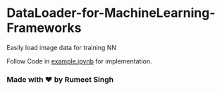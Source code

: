 # DataLoader-for-MachineLearning-Frameworks
Easily load image data for training NN

Follow Code in [example.ipynb](https://github.com/rumeetsingh/DataLoader-for-MachineLearning-Frameworks/blob/master/example.ipynb) for implementation.

### Made with ❤️ by Rumeet Singh ###
